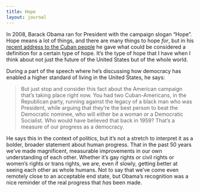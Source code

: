 ```yaml
---
title: Hope
layout: journal
---
```


In 2008, Barack Obama ran for President with the campaign slogan “Hope”. Hope
means a lot of things, and there are many things to hope _for_, but in his
[recent address to the Cuban
people](https://www.youtube.com/watch?v=-9FqF6eOmro) he gave what could be
considered a definition for a certain type of hope. It’s the type of hope that I
have when I think about not just the future of the United States but of the
whole world.

During a part of the speech where he’s discussing how democracy has enabled a
higher standard of living in the United States, he says:

> But just stop and consider this fact about the American campaign that’s taking
> place right now. You had two Cuban-Americans, in the Republican party, running
> against the legacy of a black man who was President, while arguing that they’re
> the best person to beat the Democratic nominee, who will either be a woman or a
> Democratic Socialist. Who would have believed that back in 1959? That’s a
> measure of our progress as a democracy.

He says this in the context of politics, but it’s not a stretch to interpret it
as a bolder, broader statement about human progress. That in the past 50 years
we’ve made magnificent, measurable improvements in our own understanding of each
other. Whether it’s gay rights or civil rights or women’s rights or trans
rights, we are, even if slowly, getting better at seeing each other as whole
humans. Not to say that we’ve come even remotely close to an acceptable end
state, but Obama’s recognition was a nice reminder of the real progress that
_has_ been made.
